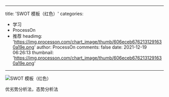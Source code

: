 
---
title: 'SWOT 模板（红色）'
categories: 
 - 学习
 - ProcessOn
 - 推荐
headimg: 'https://img.processon.com/chart_image/thumb/606eceb6762131291630a19e.png'
author: ProcessOn
comments: false
date: 2021-12-19 06:26:13
thumbnail: 'https://img.processon.com/chart_image/thumb/606eceb6762131291630a19e.png'
---

<div>   
<img class="thumb" alt="SWOT 模板（红色）" src="https://img.processon.com/chart_image/thumb/606eceb6762131291630a19e.png" referrerpolicy="no-referrer">
<p>优劣势分析法，态势分析法</p>  
</div>
            